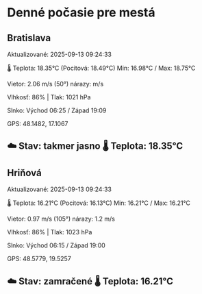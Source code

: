 ﻿# Denné počasie pre mestá

## Bratislava
Aktualizované: 2025-09-13 09:24:33

🌡️ Teplota: 18.35°C 
(Pocitová: 18.49°C)
Min: 16.98°C / Max: 18.75°C

Vietor: 2.06 m/s    (50°) 
nárazy:  m/s

Vlhkosť: 86% | Tlak: 1021 hPa

Slnko: Východ 06:25 / Západ 19:09

GPS: 48.1482, 17.1067

☁️ Stav: takmer jasno        🌡️ Teplota: 18.35°C
---

## Hriňová
Aktualizované: 2025-09-13 09:24:33

🌡️ Teplota: 16.21°C 
(Pocitová: 16.13°C)
Min: 16.21°C / Max: 16.21°C

Vietor: 0.97 m/s (105°)
nárazy: 1.2 m/s

Vlhkosť: 86% | Tlak: 1023 hPa

Slnko: Východ 06:15 / Západ 19:00

GPS: 48.5779, 19.5257

☁️ Stav: zamračené        🌡️ Teplota: 16.21°C
---
